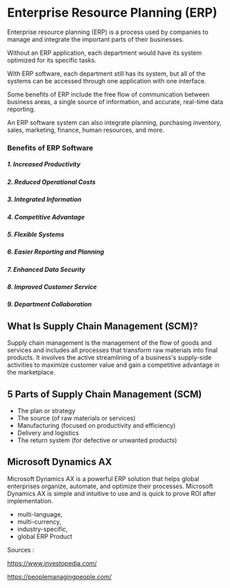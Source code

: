 # Enterprise Resource Planning (ERP)

Enterprise resource planning (ERP) is a process used by companies to manage and integrate the important parts of their businesses.

Without an ERP application, each department would have its system optimized for its specific tasks. 

With ERP software, each department still has its system, but all of the systems can be accessed through one application with one interface.

Some benefits of ERP include the free flow of communication between business areas, a single source of information, and accurate, real-time data reporting.

An ERP software system can also integrate planning, purchasing inventory, sales, marketing, finance, human resources, and more.

### Benefits of ERP Software

##### 1.  Increased Productivity

##### 2.  Reduced Operational Costs

##### 3.  Integrated Information

##### 4.  Competitive Advantage

##### 5.  Flexible Systems

##### 6.  Easier Reporting and Planning

##### 7.  Enhanced Data Security

##### 8.  Improved Customer Service

##### 9.  Department Collaboration



## What Is Supply Chain Management (SCM)?

Supply chain management is the management of the flow of goods and services and includes all processes that transform raw materials into final products. It involves the active streamlining of a business's supply-side activities to maximize customer value and gain a competitive advantage in the marketplace.



## 5 Parts of Supply Chain Management (SCM)

- The plan or strategy
- The source (of raw materials or services)
- Manufacturing (focused on productivity and efficiency)
- Delivery and logistics
- The return system (for defective or unwanted products)



## Microsoft Dynamics AX

Microsoft Dynamics AX is a powerful ERP solution that helps global enterprises organize, automate, and optimize their processes. Microsoft Dynamics AX is simple and intuitive to use and is quick to prove ROI after implementation. 

- multi-language, 
- multi-currency, 
- industry-specific, 
- global ERP Product



Sources :

https://www.investopedia.com/

https://peoplemanagingpeople.com/